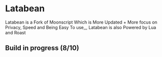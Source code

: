 # Latabean
Latabean is a Fork of Moonscript Which is More Updated + More focus on Privacy, Speed and Being Easy To use,,,
Latabean is also Powered by Lua and Roast


## Build in progress (8/10)
